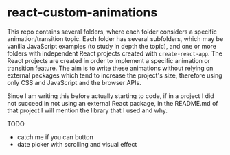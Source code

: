 # react-custom-animations

This repo contains several folders, where each folder considers a specific animation/transition topic. Each folder has several subfolders, which may be vanilla JavaScript examples (to study in depth the topic), and one or more folders with independent React projects created with `create-react-app`. The React projects are created in order to implement a specific animation or transition feature. The aim is to write these animations without relying on external packages which tend to increase the project's size, therefore using only CSS and JavaScript and the browser APIs.

Since I am writing this before actually starting to code, if in a project I did not succeed in not using an external React package, in the README.md of that project I will mention the library that I used and why.


TODO
- catch me if you can button
- date picker with scrolling and visual effect